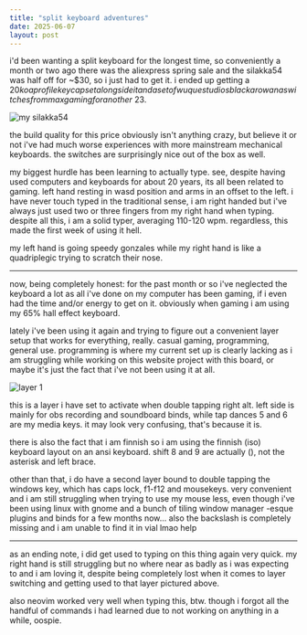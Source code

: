 ```yaml
---
title: "split keyboard adventures"
date: 2025-06-07
layout: post
---
```


i'd been wanting a split keyboard for the longest time, so conveniently a month or two ago there was the aliexpress spring sale and the silakka54 was half off for ~$30, so i just had to get it. i ended up getting a $20 koa profile keycap set alongside it and a set of wuque studios black arowana switches from maxgaming for another ~$23.

![my silakka54](https://ss.s-ul.eu/r3tpRKV1)

the build quality for this price obviously isn't anything crazy, but believe it or not i've had much worse experiences with more mainstream mechanical keyboards. the switches are surprisingly nice out of the box as well.

my biggest hurdle has been learning to actually type. see, despite having used computers and keyboards for about 20 years, its all been related to gaming. left hand resting in wasd position and arms in an offset to the left. i have never touch typed in the traditional sense, i am right handed but i've always just used two or three fingers from my right hand when typing. despite all this, i am a solid typer, averaging 110-120 wpm. regardless, this made the first week of using it hell.

my left hand is going speedy gonzales while my right hand is like a quadriplegic trying to scratch their nose.

---

now, being completely honest: for the past month or so i've neglected the keyboard a lot as all i've done on my computer has been gaming, if i even had the time and/or energy to get on it. obviously when gaming i am using my 65% hall effect keyboard.

lately i've been using it again and trying to figure out a convenient layer setup that works for everything, really. casual gaming, programming, general use. programming is where my current set up is clearly lacking as i am struggling while working on this website project with this board, or maybe it's just the fact that i've not been using it at all.

![layer 1](https://ss.s-ul.eu/g1fLjkdT)

this is a layer i have set to activate when double tapping right alt. left side is mainly for obs recording and soundboard binds, while tap dances 5 and 6 are my media keys. it may look very confusing, that's because it is.

there is also the fact that i am finnish so i am using the finnish (iso) keyboard layout on an ansi keyboard. shift 8 and 9 are actually (), not the asterisk and left brace.

other than that, i do have a second layer bound to double tapping the windows key, which has caps lock, f1-f12 and mousekeys. very convenient and i am still struggling when trying to use my mouse less, even though i've been using linux with gnome and a bunch of tiling window manager -esque plugins and binds for a few months now... also the backslash is completely missing and i am unable to find it in vial lmao help

---

as an ending note, i did get used to typing on this thing again very quick. my right hand is still struggling but no where near as badly as i was expecting to and i am loving it, despite being completely lost when it comes to layer switching and getting used to that layer pictured above.

also neovim worked very well when typing this, btw. though i forgot all the handful of commands i had learned due to not working on anything in a while, oospie.
